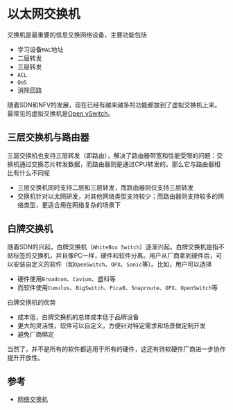 # 以太网交换机

交换机是最重要的信息交换网络设备，主要功能包括

- 学习设备`MAC`地址
- 二层转发
- 三层转发
- `ACL`
- `QoS`
- 消除回路

随着SDN和NFV的发展，现在已经有越来越多的功能都放到了虚拟交换机上来。最常见的虚拟交换机是[Open vSwitch](../ovs/README.md)。

## 三层交换机与路由器

三层交换机也支持三层转发（即路由），解决了路由器带宽和性能受限的问题：交换机通过交换芯片转发数据，而路由器则是通过CPU转发的。那么它与路由器相比有什么不同呢

- 三层交换机同时支持二层和三层转发，而路由器则仅支持三层转发
- 交换机针对以太网研发，对其他网络类型支持较少；而路由器则支持较多的网络类型，更适合用在网络复杂的场景下

## 白牌交换机

随着SDN的兴起，白牌交换机（`WhiteBox Switch`）逐渐兴起。白牌交换机是指不贴标签的交换机，并且像PC一样，硬件和软件分离。用户从厂商拿到硬件后，可以安装自定义的软件（如`OpenSwitch`、`OPX`、`Sonic`等）。比如，用户可以选择

- 硬件使用`Broadcom`、`Cavium`、盛科等
- 而软件使用`Cumulus`、`BigSwitch`、`Pica8`、`Snaproute`、`OPX`、`OpenSwitch`等

白牌交换机的优势

- 成本低，白牌交换机的总体成本低于品牌设备
- 更大的灵活性，软件可以自定义，方便针对特定需求和场景做定制开发
- 避免厂商绑定

当然了，并不是所有的软件都适用于所有的硬件，这还有待软硬件厂商进一步协作提升开放性。

## 参考

- [网络交换机](https://zh.wikipedia.org/wiki/網路交換器)
